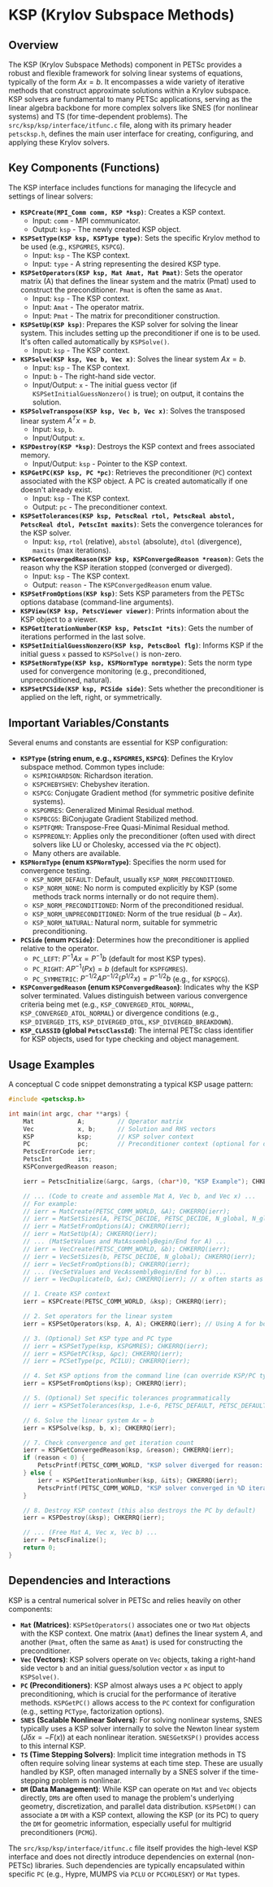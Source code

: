 # KSP (Krylov Subspace Methods)

## Overview

The KSP (Krylov Subspace Methods) component in PETSc provides a robust and flexible framework for solving linear systems of equations, typically of the form $Ax = b$. It encompasses a wide variety of iterative methods that construct approximate solutions within a Krylov subspace. KSP solvers are fundamental to many PETSc applications, serving as the linear algebra backbone for more complex solvers like SNES (for nonlinear systems) and TS (for time-dependent problems). The `src/ksp/ksp/interface/itfunc.c` file, along with its primary header `petscksp.h`, defines the main user interface for creating, configuring, and applying these Krylov solvers.

## Key Components (Functions)

The KSP interface includes functions for managing the lifecycle and settings of linear solvers:

*   **`KSPCreate(MPI_Comm comm, KSP *ksp)`**: Creates a KSP context.
    *   Input: `comm` - MPI communicator.
    *   Output: `ksp` - The newly created KSP object.
*   **`KSPSetType(KSP ksp, KSPType type)`**: Sets the specific Krylov method to be used (e.g., `KSPGMRES`, `KSPCG`).
    *   Input: `ksp` - The KSP context.
    *   Input: `type` - A string representing the desired KSP type.
*   **`KSPSetOperators(KSP ksp, Mat Amat, Mat Pmat)`**: Sets the operator matrix (A) that defines the linear system and the matrix (Pmat) used to construct the preconditioner. `Pmat` is often the same as `Amat`.
    *   Input: `ksp` - The KSP context.
    *   Input: `Amat` - The operator matrix.
    *   Input: `Pmat` - The matrix for preconditioner construction.
*   **`KSPSetUp(KSP ksp)`**: Prepares the KSP solver for solving the linear system. This includes setting up the preconditioner if one is to be used. It's often called automatically by `KSPSolve()`.
    *   Input: `ksp` - The KSP context.
*   **`KSPSolve(KSP ksp, Vec b, Vec x)`**: Solves the linear system $Ax = b$.
    *   Input: `ksp` - The KSP context.
    *   Input: `b` - The right-hand side vector.
    *   Input/Output: `x` - The initial guess vector (if `KSPSetInitialGuessNonzero()` is true); on output, it contains the solution.
*   **`KSPSolveTranspose(KSP ksp, Vec b, Vec x)`**: Solves the transposed linear system $A^T x = b$.
    *   Input: `ksp`, `b`.
    *   Input/Output: `x`.
*   **`KSPDestroy(KSP *ksp)`**: Destroys the KSP context and frees associated memory.
    *   Input/Output: `ksp` - Pointer to the KSP context.
*   **`KSPGetPC(KSP ksp, PC *pc)`**: Retrieves the preconditioner (`PC`) context associated with the KSP object. A PC is created automatically if one doesn't already exist.
    *   Input: `ksp` - The KSP context.
    *   Output: `pc` - The preconditioner context.
*   **`KSPSetTolerances(KSP ksp, PetscReal rtol, PetscReal abstol, PetscReal dtol, PetscInt maxits)`**: Sets the convergence tolerances for the KSP solver.
    *   Input: `ksp`, `rtol` (relative), `abstol` (absolute), `dtol` (divergence), `maxits` (max iterations).
*   **`KSPGetConvergedReason(KSP ksp, KSPConvergedReason *reason)`**: Gets the reason why the KSP iteration stopped (converged or diverged).
    *   Input: `ksp` - The KSP context.
    *   Output: `reason` - The `KSPConvergedReason` enum value.
*   **`KSPSetFromOptions(KSP ksp)`**: Sets KSP parameters from the PETSc options database (command-line arguments).
*   **`KSPView(KSP ksp, PetscViewer viewer)`**: Prints information about the KSP object to a viewer.
*   **`KSPGetIterationNumber(KSP ksp, PetscInt *its)`**: Gets the number of iterations performed in the last solve.
*   **`KSPSetInitialGuessNonzero(KSP ksp, PetscBool flg)`**: Informs KSP if the initial guess `x` passed to `KSPSolve()` is non-zero.
*   **`KSPSetNormType(KSP ksp, KSPNormType normtype)`**: Sets the norm type used for convergence monitoring (e.g., preconditioned, unpreconditioned, natural).
*   **`KSPSetPCSide(KSP ksp, PCSide side)`**: Sets whether the preconditioner is applied on the left, right, or symmetrically.

## Important Variables/Constants

Several enums and constants are essential for KSP configuration:

*   **`KSPType` (string enum, e.g., `KSPGMRES`, `KSPCG`)**: Defines the Krylov subspace method. Common types include:
    *   `KSPRICHARDSON`: Richardson iteration.
    *   `KSPCHEBYSHEV`: Chebyshev iteration.
    *   `KSPCG`: Conjugate Gradient method (for symmetric positive definite systems).
    *   `KSPGMRES`: Generalized Minimal Residual method.
    *   `KSPBCGS`: BiConjugate Gradient Stabilized method.
    *   `KSPTFQMR`: Transpose-Free Quasi-Minimal Residual method.
    *   `KSPPREONLY`: Applies only the preconditioner (often used with direct solvers like LU or Cholesky, accessed via the `PC` object).
    *   Many others are available.
*   **`KSPNormType` (enum `KSPNormType`)**: Specifies the norm used for convergence testing.
    *   `KSP_NORM_DEFAULT`: Default, usually `KSP_NORM_PRECONDITIONED`.
    *   `KSP_NORM_NONE`: No norm is computed explicitly by KSP (some methods track norms internally or do not require them).
    *   `KSP_NORM_PRECONDITIONED`: Norm of the preconditioned residual.
    *   `KSP_NORM_UNPRECONDITIONED`: Norm of the true residual ($b - Ax$).
    *   `KSP_NORM_NATURAL`: Natural norm, suitable for symmetric preconditioning.
*   **`PCSide` (enum `PCSide`)**: Determines how the preconditioner is applied relative to the operator.
    *   `PC_LEFT`: $P^{-1}Ax = P^{-1}b$ (default for most KSP types).
    *   `PC_RIGHT`: $A P^{-1} (Px) = b$ (default for `KSPFGMRES`).
    *   `PC_SYMMETRIC`: $P^{-1/2} A P^{-1/2} (P^{1/2}x) = P^{-1/2}b$ (e.g., for `KSPQCG`).
*   **`KSPConvergedReason` (enum `KSPConvergedReason`)**: Indicates why the KSP solver terminated. Values distinguish between various convergence criteria being met (e.g., `KSP_CONVERGED_RTOL_NORMAL`, `KSP_CONVERGED_ATOL_NORMAL`) or divergence conditions (e.g., `KSP_DIVERGED_ITS`, `KSP_DIVERGED_DTOL`, `KSP_DIVERGED_BREAKDOWN`).
*   **`KSP_CLASSID` (global `PetscClassId`)**: The internal PETSc class identifier for KSP objects, used for type checking and object management.

## Usage Examples

A conceptual C code snippet demonstrating a typical KSP usage pattern:

```c
#include <petscksp.h>

int main(int argc, char **args) {
    Mat            A;         // Operator matrix
    Vec            x, b;      // Solution and RHS vectors
    KSP            ksp;       // KSP solver context
    PC             pc;        // Preconditioner context (optional for direct manipulation)
    PetscErrorCode ierr;
    PetscInt       its;
    KSPConvergedReason reason;

    ierr = PetscInitialize(&argc, &args, (char*)0, "KSP Example"); CHKERRQ(ierr);

    // ... (Code to create and assemble Mat A, Vec b, and Vec x) ...
    // For example:
    // ierr = MatCreate(PETSC_COMM_WORLD, &A); CHKERRQ(ierr);
    // ierr = MatSetSizes(A, PETSC_DECIDE, PETSC_DECIDE, N_global, N_global); CHKERRQ(ierr);
    // ierr = MatSetFromOptions(A); CHKERRQ(ierr);
    // ierr = MatSetUp(A); CHKERRQ(ierr);
    // ... (MatSetValues and MatAssemblyBegin/End for A) ...
    // ierr = VecCreate(PETSC_COMM_WORLD, &b); CHKERRQ(ierr);
    // ierr = VecSetSizes(b, PETSC_DECIDE, N_global); CHKERRQ(ierr);
    // ierr = VecSetFromOptions(b); CHKERRQ(ierr);
    // ... (VecSetValues and VecAssemblyBegin/End for b) ...
    // ierr = VecDuplicate(b, &x); CHKERRQ(ierr); // x often starts as zero or an initial guess

    // 1. Create KSP context
    ierr = KSPCreate(PETSC_COMM_WORLD, &ksp); CHKERRQ(ierr);

    // 2. Set operators for the linear system
    ierr = KSPSetOperators(ksp, A, A); CHKERRQ(ierr); // Using A for both operator and preconditioner matrix

    // 3. (Optional) Set KSP type and PC type
    // ierr = KSPSetType(ksp, KSPGMRES); CHKERRQ(ierr);
    // ierr = KSPGetPC(ksp, &pc); CHKERRQ(ierr);
    // ierr = PCSetType(pc, PCILU); CHKERRQ(ierr);

    // 4. Set KSP options from the command line (can override KSP/PC types, tolerances, etc.)
    ierr = KSPSetFromOptions(ksp); CHKERRQ(ierr);

    // 5. (Optional) Set specific tolerances programmatically
    // ierr = KSPSetTolerances(ksp, 1.e-6, PETSC_DEFAULT, PETSC_DEFAULT, 1000); CHKERRQ(ierr);

    // 6. Solve the linear system Ax = b
    ierr = KSPSolve(ksp, b, x); CHKERRQ(ierr);

    // 7. Check convergence and get iteration count
    ierr = KSPGetConvergedReason(ksp, &reason); CHKERRQ(ierr);
    if (reason < 0) {
        PetscPrintf(PETSC_COMM_WORLD, "KSP solver diverged for reason: %D\n", reason);
    } else {
        ierr = KSPGetIterationNumber(ksp, &its); CHKERRQ(ierr);
        PetscPrintf(PETSC_COMM_WORLD, "KSP solver converged in %D iterations.\n", its);
    }

    // 8. Destroy KSP context (this also destroys the PC by default)
    ierr = KSPDestroy(&ksp); CHKERRQ(ierr);

    // ... (Free Mat A, Vec x, Vec b) ...
    ierr = PetscFinalize();
    return 0;
}
```

## Dependencies and Interactions

KSP is a central numerical solver in PETSc and relies heavily on other components:

*   **`Mat` (Matrices)**: `KSPSetOperators()` associates one or two `Mat` objects with the KSP context. One matrix (`Amat`) defines the linear system $A$, and another (`Pmat`, often the same as `Amat`) is used for constructing the preconditioner.
*   **`Vec` (Vectors)**: KSP solvers operate on `Vec` objects, taking a right-hand side vector `b` and an initial guess/solution vector `x` as input to `KSPSolve()`.
*   **`PC` (Preconditioners)**: KSP almost always uses a `PC` object to apply preconditioning, which is crucial for the performance of iterative methods. `KSPGetPC()` allows access to the `PC` context for configuration (e.g., setting `PCType`, factorization options).
*   **`SNES` (Scalable Nonlinear Solvers)**: For solving nonlinear systems, SNES typically uses a KSP solver internally to solve the Newton linear system ($J \delta x = -F(x)$) at each nonlinear iteration. `SNESGetKSP()` provides access to this internal KSP.
*   **`TS` (Time Stepping Solvers)**: Implicit time integration methods in TS often require solving linear systems at each time step. These are usually handled by KSP, often managed internally by a SNES solver if the time-stepping problem is nonlinear.
*   **`DM` (Data Management)**: While KSP can operate on `Mat` and `Vec` objects directly, `DM`s are often used to manage the problem's underlying geometry, discretization, and parallel data distribution. `KSPSetDM()` can associate a `DM` with a KSP context, allowing the KSP (or its PC) to query the `DM` for geometric information, especially useful for multigrid preconditioners (`PCMG`).

The `src/ksp/ksp/interface/itfunc.c` file itself provides the high-level KSP interface and does not directly introduce dependencies on external (non-PETSc) libraries. Such dependencies are typically encapsulated within specific `PC` (e.g., Hypre, MUMPS via `PCLU` or `PCCHOLESKY`) or `Mat` types.
